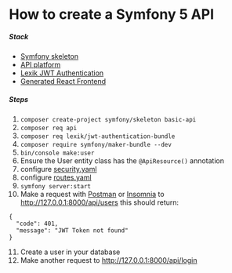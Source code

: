 # How to create a Symfony 5 API

##### Stack 
- [Symfony skeleton](https://symfony.com/doc/current/setup.html#creating-symfony-applications)
- [API platform](https://api-platform.com/)
- [Lexik JWT Authentication](https://github.com/lexik/LexikJWTAuthenticationBundle) 
- [Generated React Frontend](https://api-platform.com/docs/client-generator/react/)

##### Steps
1. `composer create-project symfony/skeleton basic-api`
2. `composer req api`
3. `composer req lexik/jwt-authentication-bundle`
4. `composer require symfony/maker-bundle --dev`
5. `bin/console make:user` 
6. Ensure the User entity class has the `@ApiResource()` annotation
7.  configure [security.yaml](https://github.com/oratora/web-development-php/blob/master/symfony/api/basic/config/security.yaml)
8. configure [routes.yaml](https://github.com/oratora/web-development-php/blob/master/symfony/api/basic/config/routes.yaml)
9. `symfony server:start`
10. Make a request with [Postman](https://www.postman.com/) or [Insomnia](https://insomnia.rest/) to http://127.0.0.1:8000/api/users this should return: 
```
{
  "code": 401,
  "message": "JWT Token not found"
}
```
11. Create a user in your database
11. Make another request to http://127.0.0.1:8000/api/login
